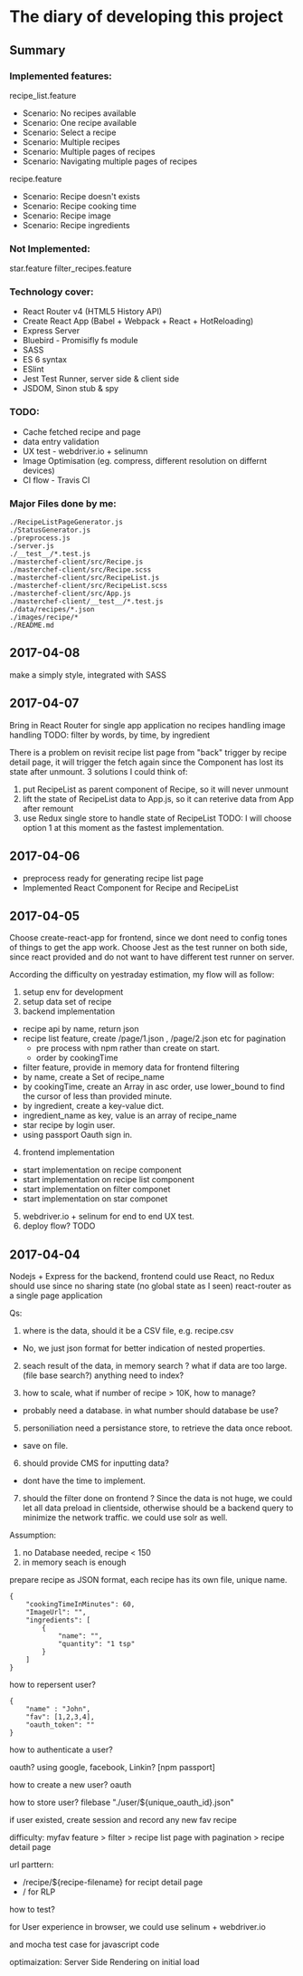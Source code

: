 # The diary of developing this project

## Summary
### Implemented features:
recipe_list.feature
 - Scenario: No recipes available
 - Scenario: One recipe available
 - Scenario: Select a recipe
 - Scenario: Multiple recipes
 - Scenario: Multiple pages of recipes
 - Scenario: Navigating multiple pages of recipes

recipe.feature
 - Scenario: Recipe doesn't exists
 - Scenario: Recipe cooking time
 - Scenario: Recipe image
 - Scenario: Recipe ingredients

### Not Implemented:
star.feature
filter_recipes.feature

### Technology cover:
- React Router v4 (HTML5 History API)
- Create React App (Babel + Webpack + React + HotReloading)
- Express Server
- Bluebird - Promisifly fs module
- SASS
- ES 6 syntax
- ESlint
- Jest Test Runner, server side & client side
- JSDOM, Sinon stub & spy

### TODO:
- Cache fetched recipe and page
- data entry validation
- UX test - webdriver.io + selinumn
- Image Optimisation (eg. compress, different resolution on differnt devices)
- CI flow - Travis CI


### Major Files done by me:
```
./RecipeListPageGenerator.js
./StatusGenerator.js
./preprocess.js
./server.js
./__test__/*.test.js
./masterchef-client/src/Recipe.js
./masterchef-client/src/Recipe.scss
./masterchef-client/src/RecipeList.js
./masterchef-client/src/RecipeList.scss
./masterchef-client/src/App.js
./masterchef-client/__test__/*.test.js
./data/recipes/*.json
./images/recipe/*
./README.md
```

## 2017-04-08
make a simply style, integrated with SASS

## 2017-04-07
Bring in React Router for single app application
no recipes handling
image handling
TODO:
filter by words, by time, by ingredient

There is a problem on revisit recipe list page from "back" trigger by recipe detail page, it will trigger the fetch again since the Component has lost its state after unmount. 3 solutions I could think of:
1. put RecipeList as parent component of Recipe, so it will never unmount
2. lift the state of RecipeList data to App.js, so it can reterive data from App after remount
3. use Redux single store to handle state of RecipeList
TODO: I will choose option 1 at this moment as the fastest implementation.


## 2017-04-06
- preprocess ready for generating recipe list page
- Implemented React Component for Recipe and RecipeList


## 2017-04-05

Choose create-react-app for frontend, since we dont need to config tones of things to get the app work.
Choose Jest as the test runner on both side, since react provided and do not want to have different test runner on server.

According the difficulty on yestraday estimation, my flow will as follow:
1. setup env for development
2. setup data set of recipe
3. backend implementation
 - recipe api by name, return json
 - recipe list feature, create /page/1.json , /page/2.json etc for pagination
    - pre process with npm rather than create on start.
    - order by cookingTime
 - filter feature, provide in memory data for frontend filtering
  - by name, create a Set of recipe_name
  - by cookingTime, create an Array in asc order, use lower_bound to find the cursor of less than provided minute.
  - by ingredient, create a key-value dict.
   - ingredient_name as key, value is an array of recipe_name
 - star recipe by login user.
  - using passport Oauth sign in.
4. frontend implementation
 - start implementation on recipe component
 - start implementation on recipe list component
 - start implementation on filter componet
 - start implementation on star componet
5. webdriver.io + selinum for end to end UX test.
6. deploy flow? TODO

## 2017-04-04

Nodejs + Express for the backend,
frontend could use React, no Redux should use since no sharing state (no global state as I seen)
react-router as a single page application

Qs:
1. where is the data, should it be a CSV file, e.g. recipe.csv
 - No, we just json format for better indication of nested properties.

2. seach result of the data, in memory search ? what if data are too large. (file base search?) anything need to index?

3. how to scale, what if number of recipe > 10K, how to manage?
 - probably need a database. in what number should database be use?

5. personiliation need a persistance store, to retrieve the data once reboot.
 - save on file.

6. should provide CMS for inputting data?
 - dont have the time to implement.

7. should the filter done on frontend ? Since the data is not huge, we could let all data preload in clientside,
otherwise should be a backend query to minimize the network traffic. we could use solr as well.

Assumption:
1. no Database needed, recipe < 150
2. in memory seach is enough


prepare recipe as JSON format, each recipe has its own file, unique name.

```JSON:
{
    "cookingTimeInMinutes": 60,
    "ImageUrl": "",
    "ingredients": [
        {
            "name": "",
            "quantity": "1 tsp"
        }
    ]
}
```
how to repersent user?
```
{
    "name" : "John",
    "fav": [1,2,3,4],
    "oauth_token": ""
}
```
how to authenticate a user?

oauth? using google, facebook, Linkin? [npm passport]

how to create a new user? oauth

how to store user? filebase "./user/${unique_oauth_id}.json"

if user existed, create session and record any new fav recipe

difficulty:  myfav feature > filter > recipe list page with pagination > recipe detail page

url parttern:
 - /recipe/${recipe-filename} for recipt detail page
 - / for RLP

how to test?

for User experience in browser, we could use selinum + webdriver.io

and mocha test case for javascript code

optimaization:
Server Side Rendering on initial load

